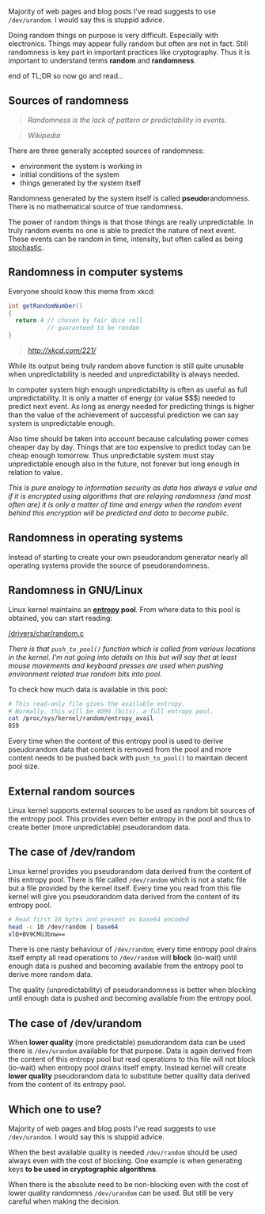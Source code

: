 Majority of web pages and blog posts I've read suggests to use `/dev/urandom`.
I would say this is stuppid advice.

Doing random things on purpose is very difficult. Especially with electronics. Things
may appear fully random but often are not in fact. Still randomness is key part in
important practices like cryptography. Thus it is important to understand terms
**random** and **randomness**.

end of TL;DR so now go and read...

Sources of randomness
---

> *Randomness is the lack of pattern or predictability in events.*

> *Wikipedia*

There are three generally accepted sources of randomness:
* environment the system is working in
* initial conditions of the system
* things generated by the system itself

Randomness generated by the system itself is called **pseudo**randomness. There is no
mathematical source of true randomness.

The power of random things is that those things are really unpredictable. In truly
random events no one is able to predict the nature of next event. These events can be
random in time, intensity, but often called as being [stochastic](https://en.wikipedia.org/wiki/Stochastic).

Randomness in computer systems
---

Everyone should know this meme from xkcd:

```java
int getRandomNumber()
{
  return 4 // chosen by fair dice roll
           // guaranteed to be random
}
```
> *http://xkcd.com/221/*

While its output being truly random above function is still quite unusable when
unpredictability is needed and unpredictability is always needed.

In computer system high enough unpredictability is often as useful as full
unpredictability. It is only a matter of energy (or value $$$) needed to predict
next event. As long as energy needed for predicting things is higher than the
value of the achievement of successful prediction we can say system is
unpredictable enough.

Also time should be taken into account because calculating power comes cheaper day by
day. Things that are too expensive to predict today can be cheap enough tomorrow.
Thus unpredictable system must stay unpredictable enough also in the future, not
forever but long enough in relation to value.

*This is pure analogy to information security as data has always a value and if
it is encrypted using algorithms that are relaying randomness (and most often are)
it is only a matter of time and energy when the random event behind this encryption
will be predicted and data to become public.*

Randomness in operating systems
---

Instead of starting to create your own pseudorandom generator nearly all operating
systems provide the source of pseudorandomness.

Randomness in GNU/Linux
---

Linux kernel maintains an **[entropy](https://en.wikipedia.org/wiki/Entropy) pool**. From where data to this pool is obtained, you can start reading:

[/drivers/char/random.c](https://github.com/torvalds/linux/blob/master/drivers/char/random.c)

*There is that `push_to_pool()` function which is called from various locations in the kernel.
I'm not going into details on this but will say that at least mouse movements and keyboard presses
are used when pushing environment related true random bits into pool.*

To check how much data is available in this pool:
```sh
# This read-only file gives the available entropy.
# Normally, this will be 4096 (bits), a full entropy pool.
cat /proc/sys/kernel/random/entropy_avail
859
```

Every time when the content of this entropy pool is used to derive pseudorandom data that content is
removed from the pool and more content needs to be pushed back with `push_to_pool()` to maintain decent
pool size.

External random sources
---

Linux kernel supports external sources to be used as random bit sources of the entropy pool. This
provides even better entropy in the pool and thus to create better (more unpredictable) pseudorandom data.

The case of /dev/random
---

Linux kernel provides you pseudorandom data derived from the content of this entropy pool. There is
file called `/dev/random` which is not a static file but a file provided by the kernel itself. Every
time you read from this file kernel will give you pseudorandom data derived from the content of its
entropy pool.

```sh
# Read first 10 bytes and present as base64 encoded
head -c 10 /dev/random | base64 
xlQ+BV9CMUJbnw==
```

There is one nasty behaviour of `/dev/random`; every time entropy pool drains itself empty all read
operations to `/dev/random` will **block** (io-wait) until enough data is pushed and becoming available
from the entropy pool to derive more random data.

The quality (unpredictability) of pseudorandomness is better when blocking until enough data is pushed
and becoming available from the entropy pool.

The case of /dev/urandom
---

When **lower quality** (more predictable) pseudorandom data can be used there is `/dev/urandom` available
for that purpose. Data is again derived from the content of this entropy pool but read operations to this
file will not block (io-wait) when entropy pool drains itself empty. Instead kernel will create
**lower quality** pseudorandom data to substitute better quality data derived from the content of its
entropy pool.

Which one to use?
---

Majority of web pages and blog posts I've read suggests to use `/dev/urandom`. I would say this is stuppid advice.

When the best available quality is needed `/dev/random` should be used always even with the cost of blocking.
One example is when generating keys **to be used in cryptographic algorithms**.

When there is the absolute need to be non-blocking even with the cost of lower quality randomness `/dev/urandom` can be used. But still be very careful when making the decision.
